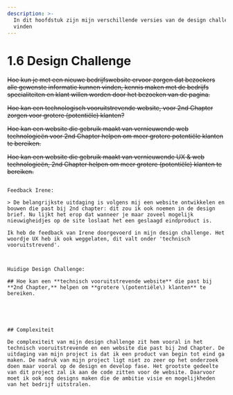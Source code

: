 ```yaml
---
description: >-
  In dit hoofdstuk zijn mijn verschillende versies van de design challenge te
  vinden
---
```


# 1.6 Design Challenge

~~Hoe kun je met een nieuwe bedrijfswebsite ervoor zorgen dat bezoekers alle gewenste informatie kunnen vinden, kennis maken met de bedrijfs specialiteiten en klant willen worden door het bezoeken van de pagina.~~

~~Hoe kan een technologisch vooruitstrevende website, voor 2nd Chapter zorgen voor grotere \(potentiële\) klanten?~~

~~Hoe kan een website die gebruik maakt van vernieuwende web technologieën voor 2nd Chapter helpen om meer grotere potentiële klanten te bereiken.~~

~~Hoe kan een website die gebruik maakt van vernieuwende UX & web technologieën, 2nd Chapter helpen om meer grotere \(potentiële\) klanten te bereiken.~~

~~~~

Feedback Irene: 

> De belangrijkste uitdaging is volgens mij een website ontwikkelen en bouwen die past bij 2nd chapter: dit zou ik ook noemen in de design brief. Nu lijkt het erop dat wanneer je maar zoveel mogelijk nieuwigheidjes op de site loslaat het een geslaagd eindproduct is.

Ik heb de feedback van Irene doorgevoerd in mijn design challenge. Het woordje UX heb ik ook weggelaten, dit valt onder 'technisch vooruitstrevend'. 



Huidige Design Challenge:

## Hoe kan een **technisch vooruitstrevende website** die past bij **2nd Chapter,** helpen om **grotere \(potentiële\) klanten** te bereiken.





## Complexiteit

De complexiteit van mijn design challenge zit hem vooral in het technisch vooruitstrevende en een website die past bij 2nd Chapter. De uitdaging van mijn project is dat ik een product van begin tot eind ga maken. De nadruk van mijn project ligt niet zo zeer op het onderzoek doen maar vooral op de design en develop fase. Het grootste gedeelte van dit project zal ik aan de code zitten voor de website. Daarvoor moet ik ook nog designs maken die de ambitie visie en mogelijkheden van het bedrijf uitstralen. 

~~~~



